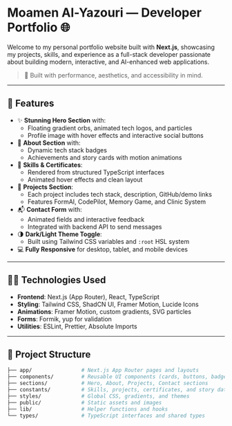 # Moamen Al-Yazouri — Developer Portfolio 🌐

Welcome to my personal portfolio website built with **Next.js**, showcasing my projects, skills, and experience as a full-stack developer passionate about building modern, interactive, and AI-enhanced web applications.

> 🚀 Built with performance, aesthetics, and accessibility in mind.

---

## 📌 Features

- ✨ **Stunning Hero Section** with:
  - Floating gradient orbs, animated tech logos, and particles
  - Profile image with hover effects and interactive social buttons
- 📄 **About Section** with:
  - Dynamic tech stack badges
  - Achievements and story cards with motion animations
- 🧠 **Skills & Certificates**:
  - Rendered from structured TypeScript interfaces
  - Animated hover effects and clean layout
- 🧰 **Projects Section**:
  - Each project includes tech stack, description, GitHub/demo links
  - Features FormAI, CodePilot, Memory Game, and Clinic System
- 📬 **Contact Form** with:
  - Animated fields and interactive feedback
  - Integrated with backend API to send messages
- 🌗 **Dark/Light Theme Toggle**:
  - Built using Tailwind CSS variables and `:root` HSL system
- 💻 **Fully Responsive** for desktop, tablet, and mobile devices

---

## 🧑‍💻 Technologies Used

- **Frontend**: Next.js (App Router), React, TypeScript
- **Styling**: Tailwind CSS, ShadCN UI, Framer Motion, Lucide Icons
- **Animations**: Framer Motion, custom gradients, SVG particles
- **Forms**: Formik, yup for validation
- **Utilities**: ESLint, Prettier, Absolute Imports

---

## 📁 Project Structure

```bash
├── app/                # Next.js App Router pages and layouts
├── components/         # Reusable UI components (cards, buttons, badges)
├── sections/           # Hero, About, Projects, Contact sections
├── constants/          # Skills, projects, certificates, and story data
├── styles/             # Global CSS, gradients, and themes
├── public/             # Static assets and images
├── lib/                # Helper functions and hooks
└── types/              # TypeScript interfaces and shared types

